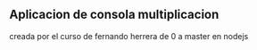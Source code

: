 


## Aplicacion de consola multiplicacion

creada por el curso de fernando herrera de 0 a master en nodejs